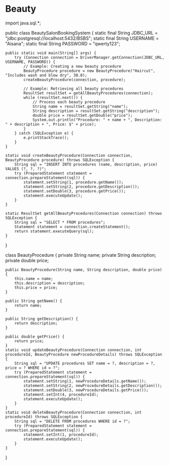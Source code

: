# Beauty
import java.sql.*;

public class BeautySalonBookingSystem {
    static final String JDBC_URL = "jdbc:postgresql://localhost:5432/BSBS";
    static final String USERNAME = "Aisana";
    static final String PASSWORD = "qwerty123";

    public static void main(String[] args) {
        try (Connection connection = DriverManager.getConnection(JDBC_URL, USERNAME, PASSWORD)) {
            // Example: Creating a new beauty procedure
            BeautyProcedure procedure = new BeautyProcedure("Haircut", "Includes wash and blow dry", 30.0);
            createBeautyProcedure(connection, procedure);

            // Example: Retrieving all beauty procedures
            ResultSet resultSet = getAllBeautyProcedures(connection);
            while (resultSet.next()) {
                // Process each beauty procedure
                String name = resultSet.getString("name");
                String description = resultSet.getString("description");
                double price = resultSet.getDouble("price");
                System.out.println("Procedure: " + name + ", Description: " + description + ", Price: $" + price);
            }
        } catch (SQLException e) {
            e.printStackTrace();
        }
    }

    static void createBeautyProcedure(Connection connection, BeautyProcedure procedure) throws SQLException {
        String sql = "INSERT INTO procedures (name, description, price) VALUES (?, ?, ?)";
        try (PreparedStatement statement = connection.prepareStatement(sql)) {
            statement.setString(1, procedure.getName());
            statement.setString(2, procedure.getDescription());
            statement.setDouble(3, procedure.getPrice());
            statement.executeUpdate();
        }
    }

    static ResultSet getAllBeautyProcedures(Connection connection) throws SQLException {
        String sql = "SELECT * FROM procedures";
        Statement statement = connection.createStatement();
        return statement.executeQuery(sql);
    }
}

class BeautyProcedure {
    private String name;
    private String description;
    private double price;

    public BeautyProcedure(String name, String description, double price) {
        this.name = name;
        this.description = description;
        this.price = price;
    }

    public String getName() {
        return name;
    }

    public String getDescription() {
        return description;
    }

    public double getPrice() {
        return price;
    }
    static void updateBeautyProcedure(Connection connection, int procedureId, BeautyProcedure newProcedureDetails) throws SQLException {
        String sql = "UPDATE procedures SET name = ?, description = ?, price = ? WHERE id = ?";
        try (PreparedStatement statement = connection.prepareStatement(sql)) {
            statement.setString(1, newProcedureDetails.getName());
            statement.setString(2, newProcedureDetails.getDescription());
            statement.setDouble(3, newProcedureDetails.getPrice());
            statement.setInt(4, procedureId);
            statement.executeUpdate();
        }
    }
    static void deleteBeautyProcedure(Connection connection, int procedureId) throws SQLException {
        String sql = "DELETE FROM procedures WHERE id = ?";
        try (PreparedStatement statement = connection.prepareStatement(sql)) {
            statement.setInt(1, procedureId);
            statement.executeUpdate();
        }
    }
}
